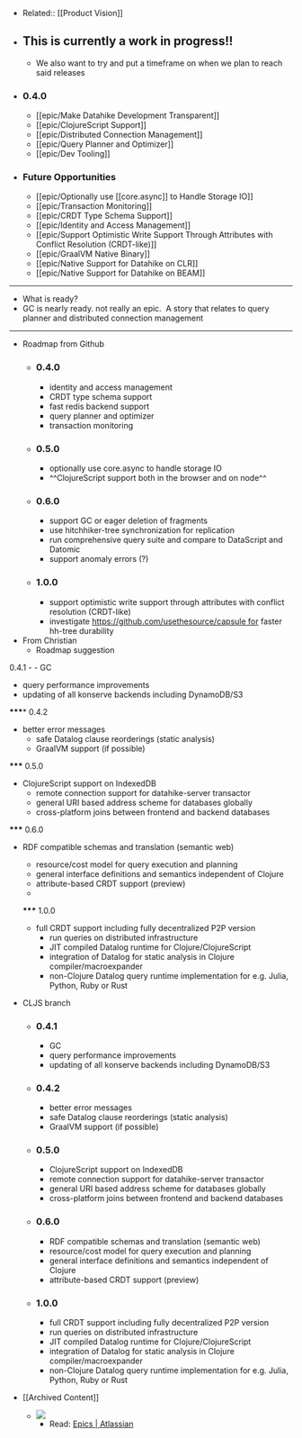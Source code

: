 - Related:: [[Product Vision]]
- ## This is currently a work in progress!!
    - We also want to try and put a timeframe on when we plan to reach said releases
- ### 0.4.0
    - [[epic/Make Datahike Development Transparent]]
    - [[epic/ClojureScript Support]]
    - [[epic/Distributed Connection Management]]
    - [[epic/Query Planner and Optimizer]]
    - [[epic/Dev Tooling]]
- ### Future Opportunities
    - [[epic/Optionally use [[core.async]] to Handle Storage IO]]
    - [[epic/Transaction Monitoring]]
    - [[epic/CRDT Type Schema Support]]
    - [[epic/Identity and Access Management]]
    - [[epic/Support Optimistic Write Support Through Attributes with Conflict Resolution (CRDT-like)]]
    - [[epic/GraalVM Native Binary]]
    - [[epic/Native Support for Datahike on CLR]]
    - [[epic/Native Support for Datahike on BEAM]]
- ---
- What is ready?
- GC is nearly ready. not really an epic.  A story that relates to query planner and distributed connection management
- ---
- Roadmap from Github
    - ### 0.4.0
        - identity and access management
        - CRDT type schema support
        - fast redis backend support
        - query planner and optimizer
        - transaction monitoring
    - ### 0.5.0
        - optionally use core.async to handle storage IO
        - ^^ClojureScript support both in the browser and on node^^
    - ### 0.6.0
        - support GC or eager deletion of fragments
        - use hitchhiker-tree synchronization for replication
        - run comprehensive query suite and compare to DataScript and Datomic
        - support anomaly errors (?)
    - ### 1.0.0
        - support optimistic write support through attributes with conflict resolution (CRDT-like)
        - investigate https://github.com/usethesource/capsule for faster hh-tree durability
- From Christian
    - Roadmap suggestion
 
 0.4.1
    -  - GC
 - query performance improvements
 - updating of all konserve backends including DynamoDB/S3
     

__***__* 0.4.2
- better error messages
     - safe Datalog clause reorderings (static analysis)
     - GraalVM support (if possible)

__***__ 0.5.0 
- ClojureScript support on IndexedDB
    - remote connection support for datahike-server transactor
    - general URI based address scheme for databases globally
    - cross-platform joins between frontend and backend databases

   
__***__ 0.6.0 
- RDF compatible schemas and translation (semantic web)
    - resource/cost model for query execution and planning
    - general interface definitions and semantics independent of Clojure
    - attribute-based CRDT support (preview)
    - 
    __***__ 1.0.0 
  - full CRDT support including fully decentralized P2P version
    - run queries on distributed infrastructure
    - JIT compiled Datalog runtime for Clojure/ClojureScript
    - integration of Datalog for static analysis in Clojure compiler/macroexpander
    - non-Clojure Datalog query runtime implementation for e.g. Julia, Python,
      Ruby or Rust

  
- CLJS branch
    - ### 0.4.1
        - GC
        - query performance improvements
        - updating of all konserve backends including DynamoDB/S3
    - ### [](https://github.com/replikativ/datahike/tree/206-cljs-support#042)0.4.2
        - better error messages
        - safe Datalog clause reorderings (static analysis)
        - GraalVM support (if possible)
    - ### [](https://github.com/replikativ/datahike/tree/206-cljs-support#050)0.5.0
        - ClojureScript support on IndexedDB
        - remote connection support for datahike-server transactor
        - general URI based address scheme for databases globally
        - cross-platform joins between frontend and backend databases
    - ### [](https://github.com/replikativ/datahike/tree/206-cljs-support#060)0.6.0
        - RDF compatible schemas and translation (semantic web)
        - resource/cost model for query execution and planning
        - general interface definitions and semantics independent of Clojure
        - attribute-based CRDT support (preview)
    - ### [](https://github.com/replikativ/datahike/tree/206-cljs-support#100)1.0.0
        - full CRDT support including fully decentralized P2P version
        - run queries on distributed infrastructure
        - JIT compiled Datalog runtime for Clojure/ClojureScript
        - integration of Datalog for static analysis in Clojure compiler/macroexpander
        - non-Clojure Datalog query runtime implementation for e.g. Julia, Python, Ruby or Rust
- [[Archived Content]]
    - ![](https://firebasestorage.googleapis.com/v0/b/firescript-577a2.appspot.com/o/imgs%2Fapp%2FRoamAgile%2FOF7H8b78CH.png?alt=media&token=291ef1fc-a579-42f9-aecc-35ae579a7e5b)
        - Read: [Epics | Atlassian](https://www.atlassian.com/agile/project-management/epics)
